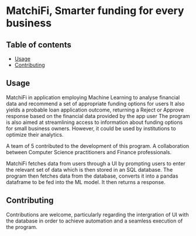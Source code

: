 # MatchiFi, Smarter funding for every business

## Table of contents
- [Usage](#usage)
- [Contributing](#contributing)
 
## Usage
MatchiFi in application employing Machine Learning to analyse financial data and recommend a set of appropriate funding options for users
It also yields a probable loan application outcome, returning a Reject or Approve response based on the financial data provided by the app user
The program is also aimed at streamlining access to information about funding options for small business owners. However, it could be used by institutions to optimize their analytics. 

A team of 5 contributed to the development of this program. A collaboration between Computer Science practitioners and Finance professionals. 

MatchiFi fetches data from users through a UI by prompting users to enter the relevant set of data which is then stored in an SQL database.
The program then fetches data from the database, converts it into a pandas dataframe to be fed into the ML model. It then returns a response. 

## Contributing
Contributions are welcome, particularly regarding the intergration of UI with the database in order to achieve automation and a seamless execution of the program. 
